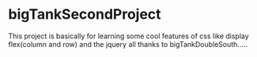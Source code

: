 # bigTankSecondProject
This project is basically for learning some cool features of css like display  flex(column and row) and the jquery all thanks to bigTankDoubleSouth.....
